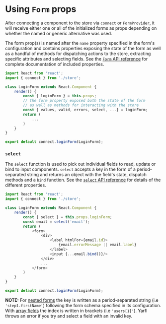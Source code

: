 # Using `Form` props

After connecting a component to the store via `connect` or `FormProvider`, it will receive either one or all of the initialized forms as props depending on whether the named or generic alternative was used.

The form prop(s) is named after the `name` property specified in the form's configuration and contains properties exposing the state of the form as well as a handful of methods for dispatching actions to the store, extracting specific attributes and selecting fields. See the [`Form` API reference](../api/Form.md) for complete documentation of included properties.

```javascript
import React from 'react';
import { connect } from './store';

class LoginForm extends React.Component {
    render() {
        const { loginForm } = this.props;
        // the form property exposed both the state of the form
        // as well as methods for interacting with the store
        const { values, valid, errors, select, ...} = loginForm;
        return (
            ...
        )
    }
}

export default connect.loginForm(LoginForm);
```

### `select`

The `select` function is used to pick out individual fields to read, update or bind to input components. `select` accepts a key in the form of a period-separated string and returns an object with the field's state, dispatch methods and a `bind` function. See the [`select` API reference](../api/select.md) for details of the different properties.

```javascript
import React from 'react';
import { connect } from './store';

class LoginForm extends React.Component {
    render() {
        const { select } = this.props.loginForm;
        const email = select('email');
        return (
            <form>
                <div>
                    <label htmlFor={email.id}>
                        {email.errorMessage || email.label}
                    </label>
                    <input {...email.bind()}/>
                </div>
                ...
            </form>
        )
    }
}

export default connect.loginForm(LoginForm);
```

**NOTE:** For [nested forms](./configuration.md#nested-fields) the key is written as a period-separated string (i.e `'step1.firstName'`) following the form schema specified in its configuration. With [array fields](./configuration.md#nested-fields) the index is written in brackets (i.e `'users[1]'`). Yarfl throws an error if you try and select a field with an invalid key.
